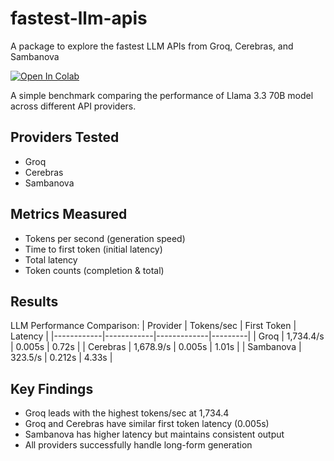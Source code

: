 # fastest-llm-apis

A package to explore the fastest LLM APIs from Groq, Cerebras, and Sambanova

[![Open In Colab](https://colab.research.google.com/assets/colab-badge.svg)]()

A simple benchmark comparing the performance of Llama 3.3 70B model across different API providers.

## Providers Tested
- Groq
- Cerebras
- Sambanova

## Metrics Measured
- Tokens per second (generation speed)
- Time to first token (initial latency)
- Total latency
- Token counts (completion & total)

## Results

LLM Performance Comparison:
| Provider   | Tokens/sec | First Token | Latency |
|------------|------------|-------------|---------|
| Groq       | 1,734.4/s  | 0.005s     | 0.72s   |
| Cerebras   | 1,678.9/s  | 0.005s     | 1.01s   |
| Sambanova  | 323.5/s    | 0.212s     | 4.33s   |


## Key Findings
- Groq leads with the highest tokens/sec at 1,734.4
- Groq and Cerebras have similar first token latency (0.005s)
- Sambanova has higher latency but maintains consistent output
- All providers successfully handle long-form generation

